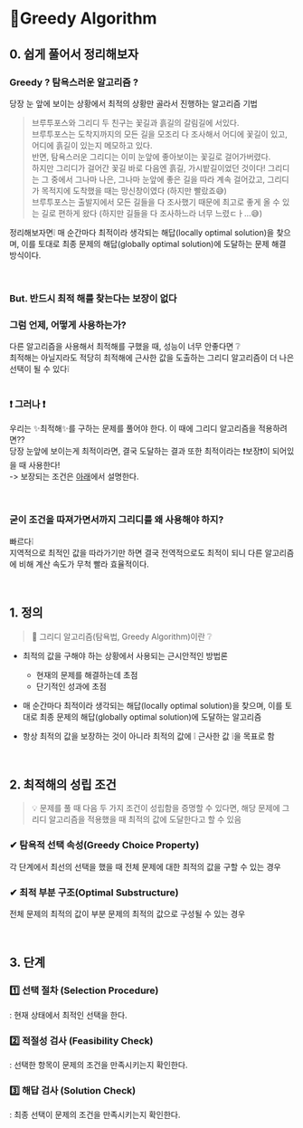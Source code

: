 # 👺Greedy Algorithm

## 0. 쉽게 풀어서 정리해보자

### Greedy ? 탐욕스러운 알고리즘 ?

당장 눈 앞에 보이는 상황에서 최적의 상황만 골라서 진행하는 알고리즘 기법 <br>

> 브루투포스와 그리디 두 친구는 꽃길과 흙길의 갈림길에 서있다. <br>
> 브루투포스는 도착지까지의 모든 길을 모조리 다 조사해서 어디에 꽃길이 있고, 어디에 흙길이 있는지 메모하고 있다.<br>
> 반면, 탐욕스러운 그리디는 이미 눈앞에 좋아보이는 꽃길로 걸어가버렸다. <br>
> 하지만 그리디가 걸어간 꽃길 바로 다음엔 흙길, 가시밭길이었던 것이다! 그리디는 그 중에서 그나마 나은, 그나마 눈앞에 좋은 길을 따라 계속 걸어갔고, 그리디가 목적지에 도착했을 때는 망신창이였다 (하지만 빨랐죠😅) <br>
> 브루투포스는 출발지에서 모든 길들을 다 조사했기 때문에 최고로 좋게 올 수 있는 길로 편하게 왔다 (하지만 길들을 다 조사하느라 너무 느렸ㄷㅏ...😅)

정리해보자면❕ 매 순간마다 최적이라 생각되는 해답(locally optimal solution)을 찾으며, 이를 토대로 최종 문제의 해답(globally optimal solution)에 도달하는 문제 해결 방식이다.

<br>

### But. 반드시 최적 해를 찾는다는 보장이 없다

### 그럼 언제, 어떻게 사용하는가?

다른 알고리즘을 사용해서 최적해를 구했을 때, 성능이 너무 안좋다면 ❔ <br>
최적해는 아닐지라도 적당히 최적해에 근사한 값을 도출하는 그리디 알고리즘이 더 나은 선택이 될 수 있다❕ <br><br>

### ❗ 그러나 ❗

우리는 ✨최적해✨를 구하는 문제를 풀어야 한다. 이 때에 그리디 알고리즘을 적용하려면?? <br>
당장 눈앞에 보이는게 최적이라면, 결국 도달하는 결과 또한 최적이라는 ❗보장❗이 되어있을 때 사용한다! <br>
-> 보장되는 조건은 [아래](https://github.com/jihyun517/TIL/blob/main/Algorithm/Greedy.md#2-%EC%B5%9C%EC%A0%81%ED%95%B4%EC%9D%98-%EC%84%B1%EB%A6%BD-%EC%A1%B0%EA%B1%B4)에서 설명한다.

<br>

### 굳이 조건을 따져가면서까지 그리디를 왜 사용해야 하지?

빠르다❕ <br>
지역적으로 최적인 값을 따라가기만 하면 결국 전역적으로도 최적이 되니 다른 알고리즘에 비해 계산 속도가 무척 빨라 효율적이다.

<br/>

## 1. 정의

> 📝 그리디 알고리즘(탐욕법, Greedy Algorithm)이란 ❔

- 최적의 값을 구해야 하는 상황에서 사용되는 근시안적인 방법론

  - 현재의 문제를 해결하는데 초점
  - 단기적인 성과에 초점

- 매 순간마다 최적이라 생각되는 해답(locally optimal solution)을 찾으며, 이를 토대로 최종 문제의 해답(globally optimal solution)에 도달하는 알고리즘

- 항상 최적의 값을 보장하는 것이 아니라 최적의 값에 ❕ 근사한 값 ❕을 목표로 함

<br>

## 2. 최적해의 성립 조건

> 💡 문제를 풀 때 다음 두 가지 조건이 성립함을 증명할 수 있다면, 해당 문제에 그리디 알고리즘을 적용했을 때 최적의 값에 도달한다고 할 수 있음

### ✔ 탐욕적 선택 속성(Greedy Choice Property)

각 단계에서 최선의 선택을 했을 때 전체 문제에 대한 최적의 값을 구할 수 있는 경우

### ✔ 최적 부분 구조(Optimal Substructure)

전체 문제의 최적의 값이 부분 문제의 최적의 값으로 구성될 수 있는 경우

 <br>

## 3. 단계

### 1️⃣ 선택 절차 (Selection Procedure) <br>

: 현재 상태에서 최적인 선택을 한다.

### 2️⃣ 적절성 검사 (Feasibility Check) <br>

: 선택한 항목이 문제의 조건을 만족시키는지 확인한다.

### 3️⃣ 해답 검사 (Solution Check) <br>

: 최종 선택이 문제의 조건을 만족시키는지 확인한다.

<br>
